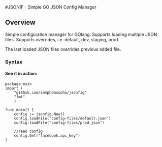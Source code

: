 #JSONIF - Simple GO JSON Config Manager
## Overview
Simple configuration manager for GOlang. Supports loading multiple JSON files. Supports overrides, i.e. default, dev, staging, prod.

The last loaded JSON files overrides previous added file.
### Syntax


#### See it in action:

	package main
	import (
		"github.com/samphomsopha/jsonfig"
		"fmt"
		)
	
	func main() {
		config := jsonfig.New()
		config.loadFile("config-files/default.json")
		config.loadFile("config-files/prod.json")
		
		//read config
		config.Get("facebook.api_key")
	}


